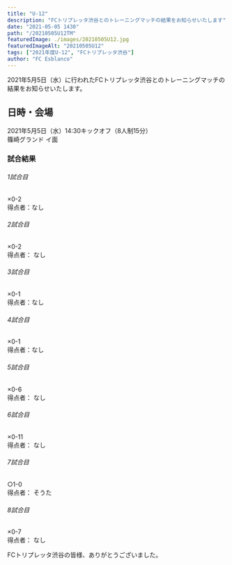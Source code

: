 ```yaml
---
title: "U-12"
description: "FCトリプレッタ渋谷とのトレーニングマッチの結果をお知らせいたします"
date: "2021-05-05 1430"
path: "/20210505U12TM"
featuredImage: ./images/20210505U12.jpg
featuredImageAlt: "20210505U12"
tags: ["2021年度U-12", "FCトリプレッタ渋谷"]
author: "FC Esblanco"
---
```


2021年5月5日（水）に行われたFCトリプレッタ渋谷とのトレーニングマッチの結果をお知らせいたします。

## 日時・会場

2021年5月5日（水）14:30キックオフ（8人制15分）  
篠崎グランド イ面  

### 試合結果

######  1試合目  
×0-2  
得点者：なし

###### 2試合目  
×0-2  
得点者： なし

######  3試合目  
×0-1  
得点者：なし

######  4試合目  
×0-1    
得点者：なし

###### 5試合目  
×0-6    
得点者： なし

 ###### 6試合目  
×0-11    
得点者： なし

###### 7試合目  
○1-0    
得点者： そうた

###### 8試合目  
×0-7   
得点者： なし


FCトリプレッタ渋谷の皆様、ありがとうございました。

